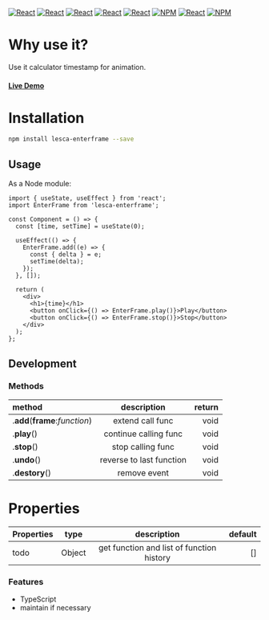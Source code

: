 [![React](https://img.shields.io/badge/-ReactJs-61DAFB?style=for-the-badge&logo=react&logoColor=white)](https://zh-hant.reactjs.org/)
[![React](https://img.shields.io/badge/Less-1d365d?style=for-the-badge&logo=less&logoColor=white)](https://lesscss.org/)
[![React](https://img.shields.io/badge/Typescript-4277c0?style=for-the-badge&logo=typescript&logoColor=white)](https://www.typescriptlang.org/)
[![React](https://img.shields.io/badge/HTML5-E34F26?style=for-the-badge&logo=html5&logoColor=white)](https://www.w3schools.com/html/)
[![React](https://img.shields.io/badge/-CSS3-1572B6?style=for-the-badge&logo=css3&logoColor=white)](https://www.w3schools.com/css/)
[![NPM](https://img.shields.io/badge/NPM-ba443f?style=for-the-badge&logo=npm&logoColor=white)](https://www.npmjs.com/)
[![React](https://img.shields.io/badge/Node.js-43853D?style=for-the-badge&logo=node.js&logoColor=white)](https://nodejs.org/en/)
[![NPM](https://img.shields.io/badge/DEV-Jameshsu1125-9cf?style=for-the-badge)](https://www.npmjs.com/~jameshsu1125)

# Why use it?

Use it calculator timestamp for animation.

#### [Live Demo](https://jameshsu1125.github.io/lesca-enterframe/)

# Installation

```sh
npm install lesca-enterframe --save
```

## Usage

As a Node module:

```JSX
import { useState, useEffect } from 'react';
import EnterFrame from 'lesca-enterframe';

const Component = () => {
  const [time, setTime] = useState(0);

  useEffect(() => {
    EnterFrame.add((e) => {
      const { delta } = e;
      setTime(delta);
    });
  }, []);

  return (
    <div>
      <h1>{time}</h1>
      <button onClick={() => EnterFrame.play()}>Play</button>
      <button onClick={() => EnterFrame.stop()}>Stop</button>
    </div>
  );
};
```

## Development

### Methods

| method                         |       description        | return |
| :----------------------------- | :----------------------: | -----: |
| .**add**(**frame**:_function_) |     extend call func     |   void |
| .**play**()                    |  continue calling func   |   void |
| .**stop**()                    |    stop calling func     |   void |
| .**undo**()                    | reverse to last function |   void |
| .**destory**()                 |       remove event       |   void |

# Properties

| Properties |  type  |                description                | default |
| :--------- | :----: | :---------------------------------------: | ------: |
| todo       | Object | get function and list of function history |      [] |

### Features

- TypeScript
- maintain if necessary
